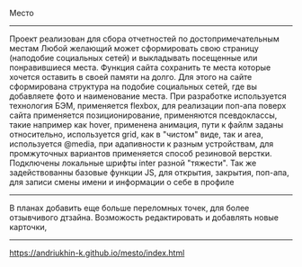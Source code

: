 Место
___________________________

Проект реализован для сбора отчетностей по достопримечательным местам Любой желающий может сформировать свою страницу (наподобие социальных сетей) и выкладывать посещенные или понравившиеся места.
Функция сайта сохранить те места которые хочется оставить в своей памяти на долго. Для этого на сайте сформирована структура на подобие социальных сетей, где вы добавляете фото и наименование места.
При разработке используется технология БЭМ, применяется flexbox, для реализации поп-апа поверх сайта применяется позиционирование, применяются псевдоклассы, такие например как hover, применена анимация, пути к файлм заданы относительно, используется grid, как в "чистом" виде, так и area, используется @media, при адапивности к разным устройствам, для промжуточных вариантов применяется способ резиновой верстки. Подключены локальные шрифты inter разной "тяжести". Так же задействованны базовые функции JS, для открытия, закрытия, поп-апа, для записи смены имени и информации о себе в профиле
___________________________

В планах добавить еще больше переломных точек, для более отзывчивого дтзайна. Возможость редактировать и добавлять новые карточки, 
___________________________

https://andriukhin-k.github.io/mesto/index.html